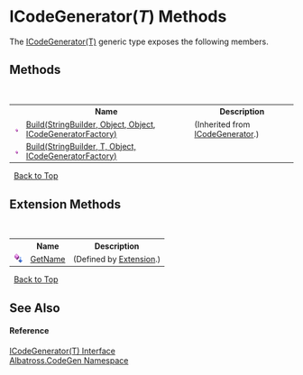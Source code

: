 # ICodeGenerator(*T*) Methods
 

The <a href="919CCE29.md">ICodeGenerator(T)</a> generic type exposes the following members.


## Methods
&nbsp;<table><tr><th></th><th>Name</th><th>Description</th></tr><tr><td>![Public method](media/pubmethod.gif "Public method")</td><td><a href="3E8AA2A6.md">Build(StringBuilder, Object, Object, ICodeGeneratorFactory)</a></td><td> (Inherited from <a href="E61B69D.md">ICodeGenerator</a>.)</td></tr><tr><td>![Public method](media/pubmethod.gif "Public method")</td><td><a href="308F0220.md">Build(StringBuilder, T, Object, ICodeGeneratorFactory)</a></td><td /></tr></table>&nbsp;
<a href="#icodegenerator(*t*)-methods">Back to Top</a>

## Extension Methods
&nbsp;<table><tr><th></th><th>Name</th><th>Description</th></tr><tr><td>![Public Extension Method](media/pubextension.gif "Public Extension Method")</td><td><a href="DD81418D.md">GetName</a></td><td> (Defined by <a href="E0930E40.md">Extension</a>.)</td></tr></table>&nbsp;
<a href="#icodegenerator(*t*)-methods">Back to Top</a>

## See Also


#### Reference
<a href="919CCE29.md">ICodeGenerator(T) Interface</a><br /><a href="DCDDD28E.md">Albatross.CodeGen Namespace</a><br />